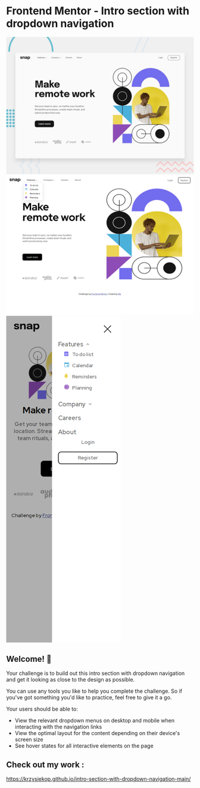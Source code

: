 # Frontend Mentor - Intro section with dropdown navigation

![Design preview for the Intro section with dropdown navigation coding challenge](./design/desktop-preview.jpg)
![My work](./images/zrzut_ekranu_2022-11-08_103556.png)
![My work2](./images/ss2.png)

## Welcome! 👋

Your challenge is to build out this intro section with dropdown navigation and get it looking as close to the design as possible.

You can use any tools you like to help you complete the challenge. So if you've got something you'd like to practice, feel free to give it a go.

Your users should be able to:

- View the relevant dropdown menus on desktop and mobile when interacting with the navigation links
- View the optimal layout for the content depending on their device's screen size
- See hover states for all interactive elements on the page



## Check out my work :
https://krzysiekop.github.io/intro-section-with-dropdown-navigation-main/
